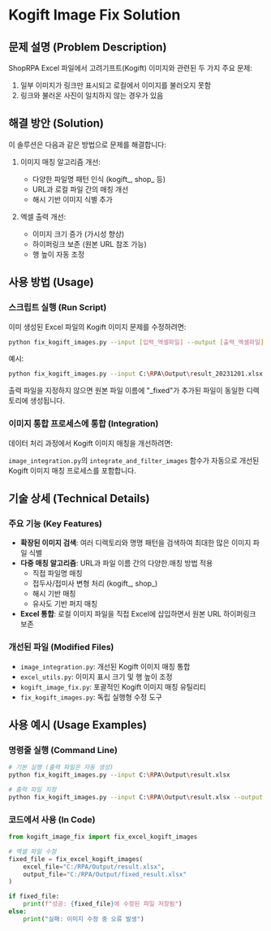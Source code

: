 # Kogift Image Fix Solution

## 문제 설명 (Problem Description)
ShopRPA Excel 파일에서 고려기프트(Kogift) 이미지와 관련된 두 가지 주요 문제:
1. 일부 이미지가 링크만 표시되고 로컬에서 이미지를 불러오지 못함
2. 링크와 불러온 사진이 일치하지 않는 경우가 있음

## 해결 방안 (Solution)
이 솔루션은 다음과 같은 방법으로 문제를 해결합니다:

1. 이미지 매칭 알고리즘 개선:
   - 다양한 파일명 패턴 인식 (kogift_, shop_ 등)
   - URL과 로컬 파일 간의 매칭 개선
   - 해시 기반 이미지 식별 추가

2. 엑셀 출력 개선:
   - 이미지 크기 증가 (가시성 향상)
   - 하이퍼링크 보존 (원본 URL 참조 가능)
   - 행 높이 자동 조정

## 사용 방법 (Usage)

### 스크립트 실행 (Run Script)
이미 생성된 Excel 파일의 Kogift 이미지 문제를 수정하려면:

```bash
python fix_kogift_images.py --input [입력_엑셀파일] --output [출력_엑셀파일]
```

예시:
```bash
python fix_kogift_images.py --input C:\RPA\Output\result_20231201.xlsx --output C:\RPA\Output\result_20231201_fixed.xlsx
```

출력 파일을 지정하지 않으면 원본 파일 이름에 "_fixed"가 추가된 파일이 동일한 디렉토리에 생성됩니다.

### 이미지 통합 프로세스에 통합 (Integration)
데이터 처리 과정에서 Kogift 이미지 매칭을 개선하려면:

`image_integration.py`의 `integrate_and_filter_images` 함수가 자동으로 개선된 Kogift 이미지 매칭 프로세스를 포함합니다.

## 기술 상세 (Technical Details)

### 주요 기능 (Key Features)
- **확장된 이미지 검색**: 여러 디렉토리와 명명 패턴을 검색하여 최대한 많은 이미지 파일 식별
- **다중 매칭 알고리즘**: URL과 파일 이름 간의 다양한.매칭 방법 적용
  - 직접 파일명 매칭
  - 접두사/접미사 변형 처리 (kogift_, shop_)
  - 해시 기반 매칭
  - 유사도 기반 퍼지 매칭
- **Excel 통합**: 로컬 이미지 파일을 직접 Excel에 삽입하면서 원본 URL 하이퍼링크 보존

### 개선된 파일 (Modified Files)
- `image_integration.py`: 개선된 Kogift 이미지 매칭 통합
- `excel_utils.py`: 이미지 표시 크기 및 행 높이 조정
- `kogift_image_fix.py`: 포괄적인 Kogift 이미지 매칭 유틸리티
- `fix_kogift_images.py`: 독립 실행형 수정 도구

## 사용 예시 (Usage Examples)

### 명령줄 실행 (Command Line)
```bash
# 기본 실행 (출력 파일은 자동 생성)
python fix_kogift_images.py --input C:\RPA\Output\result.xlsx

# 출력 파일 지정
python fix_kogift_images.py --input C:\RPA\Output\result.xlsx --output C:\RPA\Output\fixed_result.xlsx
```

### 코드에서 사용 (In Code)
```python
from kogift_image_fix import fix_excel_kogift_images

# 엑셀 파일 수정
fixed_file = fix_excel_kogift_images(
    excel_file="C:/RPA/Output/result.xlsx",
    output_file="C:/RPA/Output/fixed_result.xlsx"
)

if fixed_file:
    print(f"성공: {fixed_file}에 수정된 파일 저장됨")
else:
    print("실패: 이미지 수정 중 오류 발생") 